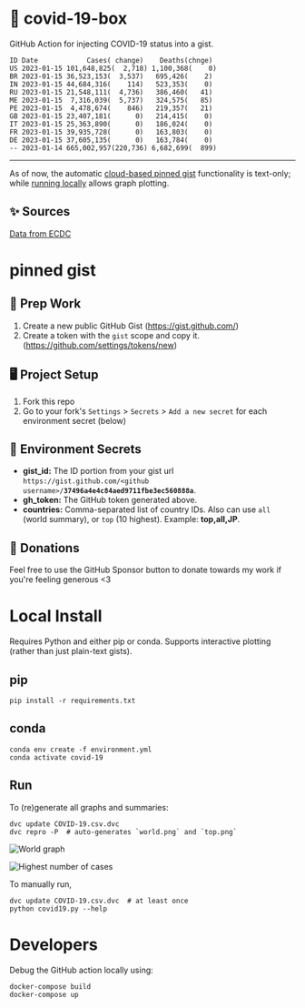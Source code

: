 # 🏥 covid-19-box

GitHub Action for injecting COVID-19 status into a gist.

```
ID Date            Cases( change)    Deaths(chnge)
US 2023-01-15 101,648,825(  2,718) 1,100,368(    0)
BR 2023-01-15 36,523,153(  3,537)   695,426(    2)
IN 2023-01-15 44,684,316(    114)   523,353(    0)
RU 2023-01-15 21,548,111(  4,736)   386,460(   41)
ME 2023-01-15  7,316,039(  5,737)   324,575(   85)
PE 2023-01-15  4,478,674(    846)   219,357(   21)
GB 2023-01-15 23,407,181(      0)   214,415(    0)
IT 2023-01-15 25,363,890(      0)   186,024(    0)
FR 2023-01-15 39,935,728(      0)   163,803(    0)
DE 2023-01-15 37,605,135(      0)   163,784(    0)
-- 2023-01-14 665,002,957(220,736) 6,682,699(  899)
```

---

As of now, the automatic [cloud-based pinned gist](#pinned-gist) functionality is text-only;
while [running locally](#local-install) allows graph plotting.

## ✨ Sources

[Data from ECDC](https://www.ecdc.europa.eu/en/publications-data/download-todays-data-geographic-distribution-covid-19-cases-worldwide)

# pinned gist

## 🎒 Prep Work
1. Create a new public GitHub Gist (https://gist.github.com/)
1. Create a token with the `gist` scope and copy it. (https://github.com/settings/tokens/new)

## 🖥 Project Setup
1. Fork this repo
1. Go to your fork's `Settings` > `Secrets` > `Add a new secret` for each environment secret (below)

## 🤫 Environment Secrets
- **gist_id:** The ID portion from your gist url `https://gist.github.com/<github username>/`**`37496a4e4c84aed9711fbe3ec560888a`**.
- **gh_token:** The GitHub token generated above.
- **countries:** Comma-separated list of country IDs. Also can use `all` (world summary), or `top` (10 highest). Example: **top,all,JP**.

## 💸 Donations

Feel free to use the GitHub Sponsor button to donate towards my work if you're feeling generous <3

# Local Install

Requires Python and either pip or conda. Supports interactive plotting (rather than just plain-text gists).

## pip

```
pip install -r requirements.txt
```

## conda

```
conda env create -f environment.yml
conda activate covid-19
```

## Run

To (re)generate all graphs and summaries:

```
dvc update COVID-19.csv.dvc
dvc repro -P  # auto-generates `world.png` and `top.png`
```

![World graph](world.png)

![Highest number of cases](top.png)

To manually run,

```
dvc update COVID-19.csv.dvc  # at least once
python covid19.py --help
```

# Developers

Debug the GitHub action locally using:

```
docker-compose build
docker-compose up
```
